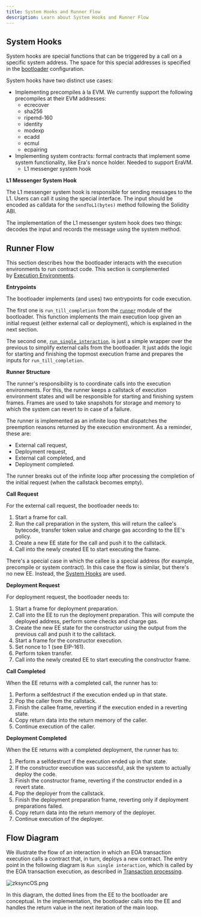 ```yaml
---
title: System Hooks and Runner Flow
description: Learn about System Hooks and Runner Flow
---
```


## System Hooks

System hooks are special functions that can be triggered by a call on a specific system address. The space for this special addresses is specified
in the [bootloader](/zksync-protocol/zksyncos/bootloader) configuration.

System hooks have two distinct use cases:

- Implementing precompiles à la EVM. We currently support the following precompiles at their EVM addresses:
  - ecrecover
  - sha256
  - ripemd-160
  - identity
  - modexp
  - ecadd
  - ecmul
  - ecpairing
- Implementing system contracts: formal contracts that implement some system functionality, like Era's nonce holder. Needed to support EraVM.
  - L1 messenger system hook

**L1 Messenger System Hook**

The L1 messenger system hook is responsible for sending messages to the L1. Users can call it using the special interface. The input should be encoded as
calldata for the `sendToL1(bytes)` method following the Solidity ABI.

The implementation of the L1 messenger system hook does two things: decodes the input and records the message using the system method.

## Runner Flow

This section describes how the bootloader interacts with the execution environments to run contract code. This section is complemented
by [Execution Environments](/zksync-protocol/zksyncos/execution-environment).

**Entrypoints**

The bootloader implements (and uses) two entrypoints for code execution.

The first one is `run_till_completion` from
the [`runner`](https://github.com/matter-labs/zk_ee/blob/main/basic_bootloader/src/bootloader/runner.rs) module of the bootloader. This function
implements the main execution loop given an initial request (either external call or deployment), which is explained in the next section.

The second one,
[`run_single_interaction`](https://github.com/matter-labs/zk_ee/blob/main/basic_bootloader/src/bootloader/run_single_interaction.rs),
is just a simple wrapper over the previous to simplify external calls from the bootloader. It just adds the logic for starting and finishing the
topmost execution frame and prepares the inputs for `run_till_completion`.

**Runner Structure**

The runner's responsibility is to coordinate calls into the execution environments. For this, the runner keeps a callstack of execution
environment states and will be responsible for starting and finishing system frames. Frames are used to take snapshots for storage and memory to
which the system can revert to in case of a failure.

The runner is implemented as an infinite loop that dispatches the preemption reasons returned by the execution environment. As a reminder, these are:

- External call request,
- Deployment request,
- External call completed, and
- Deployment completed.

The runner breaks out of the infinite loop after processing the completion of the initial request (when the callstack becomes empty).

**Call Request**

For the external call request, the bootloader needs to:

1. Start a frame for call.
2. Run the call preparation in the system, this will return the callee's bytecode, transfer token value and charge gas according to the EE's policy.
3. Create a new EE state for the call and push it to the callstack.
4. Call into the newly created EE to start executing the frame.

There's a special case in which the callee is a special address (for example, precompile or system contract). In this case the flow is similar,
but there's no new EE. Instead, the [System Hooks](http://localhost:3000/zksync-protocol/zksyncos/hooks-flows) are used.

**Deployment Request**

For deployment request, the bootloader needs to:

1. Start a frame for deployment preparation.
2. Call into the EE to run the deployment preparation. This will compute the deployed address, perform some checks and charge gas.
3. Create the new EE state for the constructor using the output from the previous call and push it to the callstack.
4. Start a frame for the constructor execution.
5. Set nonce to 1 (see EIP-161).
6. Perform token transfer.
7. Call into the newly created EE to start executing the constructor frame.

**Call Completed**

When the EE returns with a completed call, the runner has to:

1. Perform a selfdestruct if the execution ended up in that state.
2. Pop the caller from the callstack.
3. Finish the callee frame, reverting if the execution ended in a reverting state.
4. Copy return data into the return memory of the caller.
5. Continue execution of the caller.

**Deployment Completed**

When the EE returns with a completed deployment, the runner has to:

1. Perform a selfdestruct if the execution ended up in that state.
2. If the constructor execution was successful, ask the system to actually deploy the code.
3. Finish the constructor frame, reverting if the constructor ended in a revert state.
4. Pop the deployer from the callstack.
5. Finish the deployment preparation frame, reverting only if deployment preparations failed.
6. Copy return data into the return memory of the deployer.
7. Continue execution of the deployer.

## Flow Diagram

We illustrate the flow of an interaction in which an EOA transaction execution calls a contract that, in turn, deploys a new contract. The
entry point in the following diagram is `Run single interaction`, which is called by the EOA transaction execution, as described
in [Transaction processing](/zksync-protocol/zksyncos/tx-processing).

![zksyncOS.png](/images/zksyncos-airbender/tx_lifecycle.png)

In this diagram, the dotted lines from the EE to the bootloader are conceptual. In the implementation, the bootloader calls into the EE and
handles the return value in the next iteration of the main loop.
